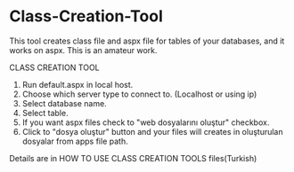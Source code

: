 # Class-Creation-Tool
This tool creates class file and aspx file for tables of your databases, and it works on aspx.
This is an amateur work.

CLASS CREATION TOOL

1) Run default.aspx in local host.
2) Choose which server type to connect to. (Localhost or using ip)
3) Select database name.
4) Select table.
5) If you want aspx files check to "web dosyalarını oluştur" checkbox.
6) Click to "dosya oluştur" button and your files will creates in oluşturulan dosyalar from apps file path.

Details are in HOW TO USE CLASS CREATION TOOLS files(Turkish)
